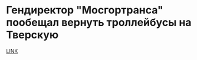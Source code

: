 # Гендиректор "Мосгортранса" пообещал вернуть троллейбусы на Тверскую



[LINK](https://varlamov.ru/1932760.html)